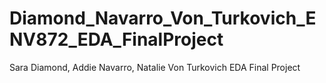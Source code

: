 # Diamond_Navarro_Von_Turkovich_ENV872_EDA_FinalProject
Sara Diamond, Addie Navarro, Natalie Von Turkovich EDA Final Project
